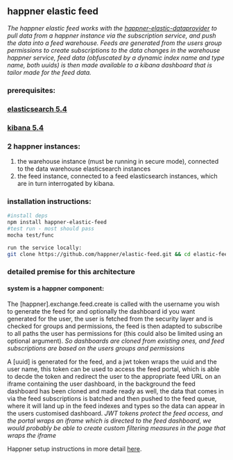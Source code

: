 happner elastic feed
----------------------------
*The happner elastic feed works with the [happner-elastic-dataprovider](https://github.com/happner/elastic-dataprovider) to pull data from a happner instance via the subscription service, and push the data into a feed warehouse. Feeds are generated from the users group permissions to create subscriptions to the data changes in the warehouse happner service, feed data (obfuscated by a dynamic index name and type name, both uuids) is then made available to a kibana dashboard that is tailor made for the feed data.*

### prerequisites:

### [elasticsearch 5.4](https://www.elastic.co/blog/elasticsearch-5-4-0-released)

### [kibana 5.4](https://www.elastic.co/blog/kibana-5-4-0-released)

### 2 happner instances:
1. the warehouse instance (must be running in secure mode), connected to the data warehouse elasticsearch instances
2. the feed instance, connected to a feed elasticsearch instances, which are in turn interrogated by kibana.

### installation instructions:

```bash
#install deps
npm install happner-elastic-feed
#test run - most should pass
mocha test/func

run the service locally:
git clone https://github.com/happner/elastic-feed.git && cd elastic-feed && npm install && node service/start
```
### detailed premise for this architecture

#### system is a happner component:
The [happner].exchange.feed.create is called with the username you wish to generate the feed for and optionally the dashboard id you want generated for the user, the user is fetched from the security layer and is checked for groups and permissions, the feed is then adapted to subscribe to all paths the user has permissions for (this could also be limited using an optional argument). *So dashboards are cloned from existing ones, and feed subscriptions are based on the users groups and permissions*

A [uuid] is generated for the feed, and a jwt token wraps the uuid and the user name, this token can be used to access the feed portal, which is able to decde the token and redirect the user to the appropriate feed URL on an iframe containing the user dashboard, in the background the feed dashboard has been cloned and made ready as well, the data that comes in via the feed subscriptions is batched and then pushed to the feed queue, where it will land up in the feed indexes and types so the data can appear in the users customised dashboard. *JWT tokens protect the feed access, and the portal wraps an iframe which is directed to the feed dashboard, we would probably be able to create custom filtering measures in the page that wraps the iframe*

Happner setup instructions in more detail [here](https://github.com/happner/happner/blob/master/docs/walkthrough/the-basics.md).